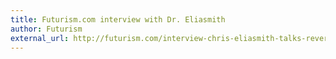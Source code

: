 ```yaml
---
title: Futurism.com interview with Dr. Eliasmith
author: Futurism
external_url: http://futurism.com/interview-chris-eliasmith-talks-reverse-engineering-the-brain-dangerous-ai-and-universal-basic-income/
---
```

